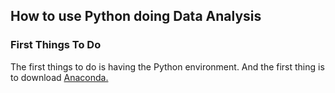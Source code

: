 ## How to use Python doing Data Analysis

### First Things To Do

The first things to do is having the Python environment. And the first thing is to download [Anaconda.](https://www.anaconda.com/products/individual)
